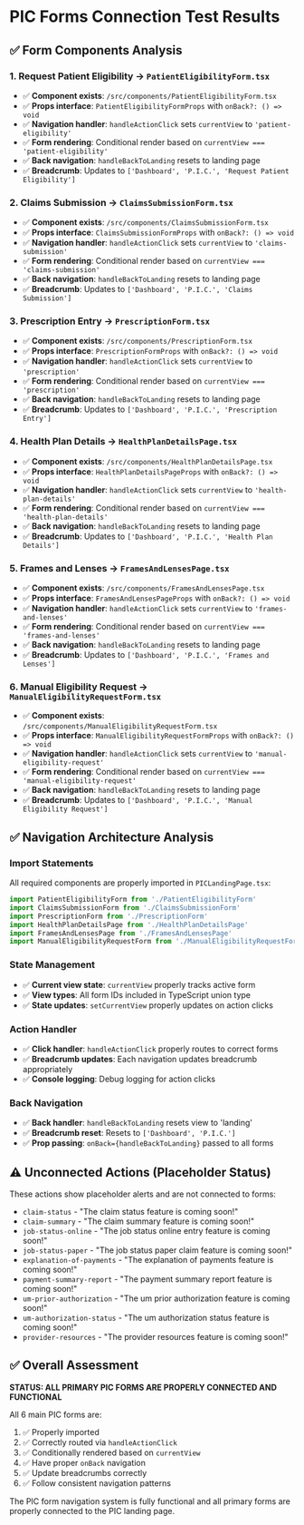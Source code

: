# PIC Forms Connection Test Results

## ✅ Form Components Analysis

### 1. **Request Patient Eligibility** → `PatientEligibilityForm.tsx`
- ✅ **Component exists**: `/src/components/PatientEligibilityForm.tsx`
- ✅ **Props interface**: `PatientEligibilityFormProps` with `onBack?: () => void`
- ✅ **Navigation handler**: `handleActionClick` sets `currentView` to `'patient-eligibility'`
- ✅ **Form rendering**: Conditional render based on `currentView === 'patient-eligibility'`
- ✅ **Back navigation**: `handleBackToLanding` resets to landing page
- ✅ **Breadcrumb**: Updates to `['Dashboard', 'P.I.C.', 'Request Patient Eligibility']`

### 2. **Claims Submission** → `ClaimsSubmissionForm.tsx`
- ✅ **Component exists**: `/src/components/ClaimsSubmissionForm.tsx`
- ✅ **Props interface**: `ClaimsSubmissionFormProps` with `onBack?: () => void`
- ✅ **Navigation handler**: `handleActionClick` sets `currentView` to `'claims-submission'`
- ✅ **Form rendering**: Conditional render based on `currentView === 'claims-submission'`
- ✅ **Back navigation**: `handleBackToLanding` resets to landing page
- ✅ **Breadcrumb**: Updates to `['Dashboard', 'P.I.C.', 'Claims Submission']`

### 3. **Prescription Entry** → `PrescriptionForm.tsx`
- ✅ **Component exists**: `/src/components/PrescriptionForm.tsx`
- ✅ **Props interface**: `PrescriptionFormProps` with `onBack?: () => void`
- ✅ **Navigation handler**: `handleActionClick` sets `currentView` to `'prescription'`
- ✅ **Form rendering**: Conditional render based on `currentView === 'prescription'`
- ✅ **Back navigation**: `handleBackToLanding` resets to landing page
- ✅ **Breadcrumb**: Updates to `['Dashboard', 'P.I.C.', 'Prescription Entry']`

### 4. **Health Plan Details** → `HealthPlanDetailsPage.tsx`
- ✅ **Component exists**: `/src/components/HealthPlanDetailsPage.tsx`
- ✅ **Props interface**: `HealthPlanDetailsPageProps` with `onBack?: () => void`
- ✅ **Navigation handler**: `handleActionClick` sets `currentView` to `'health-plan-details'`
- ✅ **Form rendering**: Conditional render based on `currentView === 'health-plan-details'`
- ✅ **Back navigation**: `handleBackToLanding` resets to landing page
- ✅ **Breadcrumb**: Updates to `['Dashboard', 'P.I.C.', 'Health Plan Details']`

### 5. **Frames and Lenses** → `FramesAndLensesPage.tsx`
- ✅ **Component exists**: `/src/components/FramesAndLensesPage.tsx`
- ✅ **Props interface**: `FramesAndLensesPageProps` with `onBack?: () => void`
- ✅ **Navigation handler**: `handleActionClick` sets `currentView` to `'frames-and-lenses'`
- ✅ **Form rendering**: Conditional render based on `currentView === 'frames-and-lenses'`
- ✅ **Back navigation**: `handleBackToLanding` resets to landing page
- ✅ **Breadcrumb**: Updates to `['Dashboard', 'P.I.C.', 'Frames and Lenses']`

### 6. **Manual Eligibility Request** → `ManualEligibilityRequestForm.tsx`
- ✅ **Component exists**: `/src/components/ManualEligibilityRequestForm.tsx`
- ✅ **Props interface**: `ManualEligibilityRequestFormProps` with `onBack?: () => void`
- ✅ **Navigation handler**: `handleActionClick` sets `currentView` to `'manual-eligibility-request'`
- ✅ **Form rendering**: Conditional render based on `currentView === 'manual-eligibility-request'`
- ✅ **Back navigation**: `handleBackToLanding` resets to landing page
- ✅ **Breadcrumb**: Updates to `['Dashboard', 'P.I.C.', 'Manual Eligibility Request']`

## ✅ Navigation Architecture Analysis

### Import Statements
All required components are properly imported in `PICLandingPage.tsx`:
```typescript
import PatientEligibilityForm from './PatientEligibilityForm'
import ClaimsSubmissionForm from './ClaimsSubmissionForm'
import PrescriptionForm from './PrescriptionForm'
import HealthPlanDetailsPage from './HealthPlanDetailsPage'
import FramesAndLensesPage from './FramesAndLensesPage'
import ManualEligibilityRequestForm from './ManualEligibilityRequestForm'
```

### State Management
- ✅ **Current view state**: `currentView` properly tracks active form
- ✅ **View types**: All form IDs included in TypeScript union type
- ✅ **State updates**: `setCurrentView` properly updates on action clicks

### Action Handler
- ✅ **Click handler**: `handleActionClick` properly routes to correct forms
- ✅ **Breadcrumb updates**: Each navigation updates breadcrumb appropriately
- ✅ **Console logging**: Debug logging for action clicks

### Back Navigation
- ✅ **Back handler**: `handleBackToLanding` resets view to 'landing'
- ✅ **Breadcrumb reset**: Resets to `['Dashboard', 'P.I.C.']`
- ✅ **Prop passing**: `onBack={handleBackToLanding}` passed to all forms

## ⚠️ Unconnected Actions (Placeholder Status)

These actions show placeholder alerts and are not connected to forms:
- `claim-status` - "The claim status feature is coming soon!"
- `claim-summary` - "The claim summary feature is coming soon!"
- `job-status-online` - "The job status online entry feature is coming soon!"
- `job-status-paper` - "The job status paper claim feature is coming soon!"
- `explanation-of-payments` - "The explanation of payments feature is coming soon!"
- `payment-summary-report` - "The payment summary report feature is coming soon!"
- `um-prior-authorization` - "The um prior authorization feature is coming soon!"
- `um-authorization-status` - "The um authorization status feature is coming soon!"
- `provider-resources` - "The provider resources feature is coming soon!"

## ✅ Overall Assessment

**STATUS: ALL PRIMARY PIC FORMS ARE PROPERLY CONNECTED AND FUNCTIONAL**

All 6 main PIC forms are:
1. ✅ Properly imported
2. ✅ Correctly routed via `handleActionClick`
3. ✅ Conditionally rendered based on `currentView`
4. ✅ Have proper `onBack` navigation
5. ✅ Update breadcrumbs correctly
6. ✅ Follow consistent navigation patterns

The PIC form navigation system is fully functional and all primary forms are properly connected to the PIC landing page.
